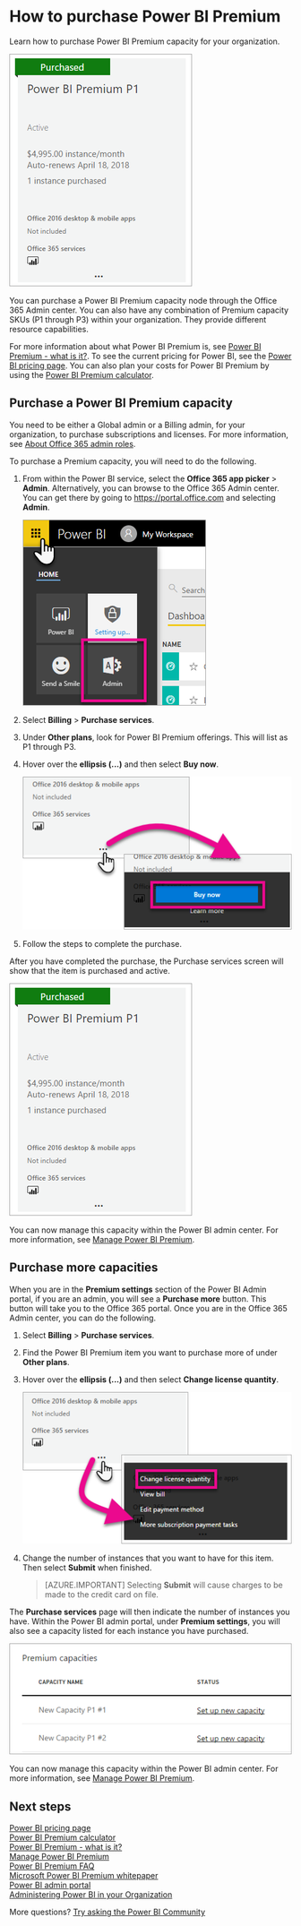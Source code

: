 <properties 
   pageTitle="How to purchase Power BI Premium"
   description="Learn how you can manage Power BI Premium and enable access to content for your entire organization."
   services="powerbi" 
   documentationCenter="" 
   authors="guyinacube" 
   manager="erikre" 
   backup=""
   editor=""
   tags=""
   qualityFocus="no"
   qualityDate=""/>
<tags
   ms.service="powerbi"
   ms.devlang="NA"
   ms.topic="article"
   ms.tgt_pltfrm="NA"
   ms.workload="powerbi"
   ms.date="05/31/2017"
   ms.author="asaxton"/>

# How to purchase Power BI Premium

Learn how to purchase Power BI Premium capacity for your organization.

![](media/powerbi-admin-premium-purchase/premium-purchased.png)

You can purchase a Power BI Premium capacity node through the Office 365 Admin center. You can also have any combination of Premium capacity SKUs (P1 through P3) within your organization. They provide different resource capabilities.

For more information about what Power BI Premium is, see [Power BI Premium - what is it?](powerbi-premium.md). To see the current pricing for Power BI, see the [Power BI pricing page](https://powerbi.microsoft.com/pricing/). You can also plan your costs for Power BI Premium by using the [Power BI Premium calculator](https://powerbi.microsoft.com/calculator/).

## Purchase a Power BI Premium capacity

You need to be either a Global admin or a Billing admin, for your organization, to purchase subscriptions and licenses. For more information, see [About Office 365 admin roles](https://support.office.com/article/About-Office-365-admin-roles-da585eea-f576-4f55-a1e0-87090b6aaa9d).

To purchase a Premium capacity, you will need to do the following.

1. From within the Power BI service, select the **Office 365 app picker** > **Admin**. Alternatively, you can browse to the Office 365 Admin center. You can get there by going to https://portal.office.com and selecting **Admin**.

    ![](media/powerbi-admin-premium-purchase/o365-app-picker.png)

2. Select **Billing** > **Purchase services**.

3. Under **Other plans**, look for Power BI Premium offerings. This will list as P1 through P3.

4. Hover over the **ellipsis (...)** and then select **Buy now**.

    ![](media/powerbi-admin-premium-purchase/premium-purchase.png)

5. Follow the steps to complete the purchase.

After you have completed the purchase, the Purchase services screen will show that the item is purchased and active.

![](media/powerbi-admin-premium-purchase/premium-purchased.png)

You can now manage this capacity within the Power BI admin center. For more information, see [Manage Power BI Premium](powerbi-admin-premium-manage.md).

## Purchase more capacities

When you are in the **Premium settings** section of the Power BI Admin portal, if you are an admin, you will see a **Purchase more** button. This button will take you to the Office 365 portal. Once you are in the Office 365 Admin center, you can do the following.

1. Select **Billing** > **Purchase services**.

2. Find the Power BI Premium item you want to purchase more of under **Other plans**.

3. Hover over the **ellipsis (...)** and then select **Change license quantity**.

    ![](media/powerbi-admin-premium-purchase/premium-purchase-more.png)

4. Change the number of instances that you want to have for this item. Then select **Submit** when finished.

    > [AZURE.IMPORTANT] Selecting **Submit** will cause charges to be made to the credit card on file.

The **Purchase services** page will then indicate the number of instances you have. Within the Power BI admin portal, under **Premium settings**, you will also see a capacity listed for each instance you have purchased.

![](media/powerbi-admin-premium-purchase/premium-capacities.png)

You can now manage this capacity within the Power BI admin center. For more information, see [Manage Power BI Premium](powerbi-admin-premium-manage.md).

## Next steps

[Power BI pricing page](https://powerbi.microsoft.com/pricing/)  
[Power BI Premium calculator](https://powerbi.microsoft.com/calculator/)  
[Power BI Premium - what is it?](powerbi-premium.md)  
[Manage Power BI Premium](powerbi-admin-premium-manage.md)  
[Power BI Premium FAQ](powerbi-premium-faq.md)  
[Microsoft Power BI Premium whitepaper](https://aka.ms/pbipremiumwhitepaper)  
[Power BI admin portal](powerbi-admin-portal.md)  
[Administering Power BI in your Organization](powerbi-admin-administering-power-bi-in-your-organization.md)  

More questions? [Try asking the Power BI Community](http://community.powerbi.com/)